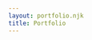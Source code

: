 ```yaml
---
layout: portfolio.njk
title: Portfolio
---
```


<!-- No need for content here since it's dynamically generated from data -->
